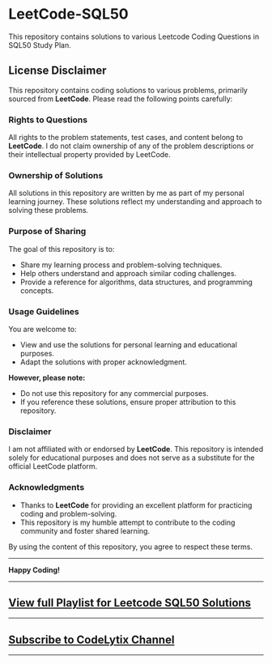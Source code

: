 # LeetCode-SQL50
This repository contains solutions to various Leetcode Coding Questions in SQL50 Study Plan.

## License Disclaimer  

This repository contains coding solutions to various problems, primarily sourced from **LeetCode**. Please read the following points carefully:  

### Rights to Questions  
All rights to the problem statements, test cases, and content belong to **LeetCode**. I do not claim ownership of any of the problem descriptions or their intellectual property provided by LeetCode.  

### Ownership of Solutions  
All solutions in this repository are written by me as part of my personal learning journey. These solutions reflect my understanding and approach to solving these problems.  

### Purpose of Sharing  
The goal of this repository is to:  
- Share my learning process and problem-solving techniques.  
- Help others understand and approach similar coding challenges.  
- Provide a reference for algorithms, data structures, and programming concepts.  

### Usage Guidelines  
You are welcome to:  
- View and use the solutions for personal learning and educational purposes.  
- Adapt the solutions with proper acknowledgment.  

**However, please note:**  
- Do not use this repository for any commercial purposes.  
- If you reference these solutions, ensure proper attribution to this repository.  

### Disclaimer  
I am not affiliated with or endorsed by **LeetCode**. This repository is intended solely for educational purposes and does not serve as a substitute for the official LeetCode platform.  

### Acknowledgments  
- Thanks to **LeetCode** for providing an excellent platform for practicing coding and problem-solving.  
- This repository is my humble attempt to contribute to the coding community and foster shared learning.  

By using the content of this repository, you agree to respect these terms.  

---

**Happy Coding!**  


---
## [View full Playlist for Leetcode SQL50 Solutions](https://www.youtube.com/playlist?list=PLORt4hwlq-u7VEpoAot4Rmu7XorL2cHQF)
---
## [Subscribe to CodeLytix Channel](https://www.youtube.com/@CodeLytix?sub_confirmation=1)
---
